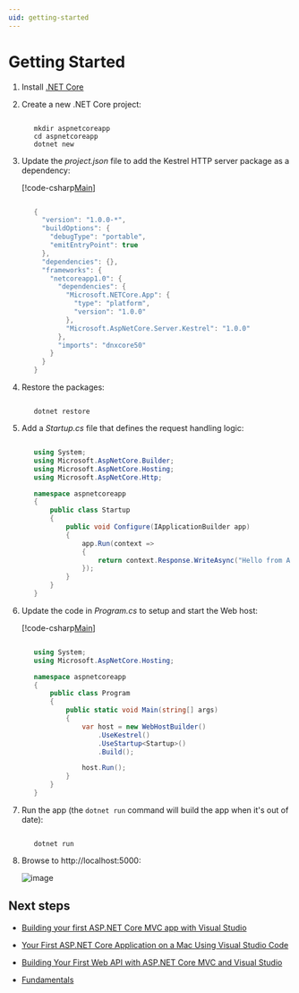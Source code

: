 ```yaml
---
uid: getting-started
---
```

# Getting Started

1. Install [.NET Core](https://microsoft.com/net/core)

2. Create a new .NET Core project:


   ````console

      mkdir aspnetcoreapp
      cd aspnetcoreapp
      dotnet new
      ````

3. Update the *project.json* file to add the Kestrel HTTP server package as a dependency:

   [!code-csharp[Main](./getting-started/sample/aspnetcoreapp/project.json?highlight=15)]

   ````csharp

      {
        "version": "1.0.0-*",
        "buildOptions": {
          "debugType": "portable",
          "emitEntryPoint": true
        },
        "dependencies": {},
        "frameworks": {
          "netcoreapp1.0": {
            "dependencies": {
              "Microsoft.NETCore.App": {
                "type": "platform",
                "version": "1.0.0"
              },
              "Microsoft.AspNetCore.Server.Kestrel": "1.0.0"
            },
            "imports": "dnxcore50"
          }
        }
      }

      ````

4. Restore the packages:


   ````console

      dotnet restore
      ````

5. Add a *Startup.cs* file that defines the request handling logic:

   <!-- literal_block {"xml:space": "preserve", "source": "getting-started/sample/aspnetcoreapp/Startup.cs", "ids": [], "linenos": false, "language": "csharp", "highlight_args": {"linenostart": 1}} -->

   ````csharp

      using System;
      using Microsoft.AspNetCore.Builder;
      using Microsoft.AspNetCore.Hosting;
      using Microsoft.AspNetCore.Http;

      namespace aspnetcoreapp
      {
          public class Startup
          {
              public void Configure(IApplicationBuilder app)
              {
                  app.Run(context =>
                  {
                      return context.Response.WriteAsync("Hello from ASP.NET Core!");
                  });
              }
          }
      }

      ````

6. Update the code in *Program.cs* to setup and start the Web host:

   [!code-csharp[Main](./getting-started/sample/aspnetcoreapp/Program.cs?highlight=2,4,10,11,12,13,14,15)]

   ````csharp

      using System;
      using Microsoft.AspNetCore.Hosting;

      namespace aspnetcoreapp
      {
          public class Program
          {
              public static void Main(string[] args)
              {
                  var host = new WebHostBuilder()
                      .UseKestrel()
                      .UseStartup<Startup>()
                      .Build();

                  host.Run();
              }
          }
      }

      ````

7. Run the app  (the `dotnet run` command will build the app when it's out of date):


   ````console

      dotnet run
      ````

8. Browse to http://localhost:5000:

   ![image](getting-started/_static/running-output.png)

## Next steps

* [Building your first ASP.NET Core MVC app with Visual Studio](tutorials/first-mvc-app/index.md)

* [Your First ASP.NET Core Application on a Mac Using Visual Studio Code](tutorials/your-first-mac-aspnet.md)

* [Building Your First Web API with ASP.NET Core MVC and Visual Studio](tutorials/first-web-api.md)

* [Fundamentals](fundamentals/index.md)
